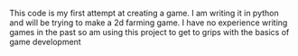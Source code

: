 This code is my first attempt at creating a game.
I am writing it in python and will be trying to make a 2d farming game.
I have no experience writing games in the past so am using this project to get to grips with the basics of game development
